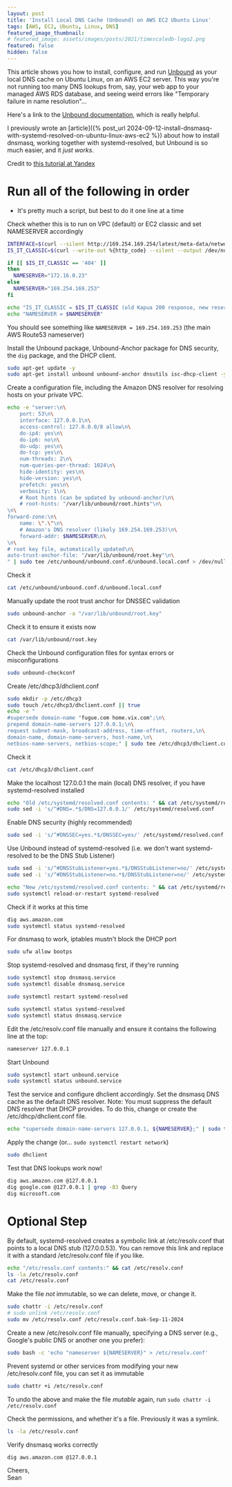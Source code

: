 ```yaml
---
layout: post
title: 'Install Local DNS Cache (Unbound) on AWS EC2 Ubuntu Linux'
tags: [AWS, EC2, Ubuntu, Linux, DNS]
featured_image_thumbnail:
# featured_image: assets/images/posts/2021/timescaledb-logo2.png
featured: false
hidden: false
---
```

This article shows you how to install, configure, and run [Unbound](https://unbound.docs.nlnetlabs.nl/en/latest/) as your local DNS cache on Ubuntu Linux, on an AWS EC2 server. This way you're not running too many DNS lookups from, say, your web app to your managed AWS RDS database, and seeing weird errors like "Temporary failure in name resolution"...

Here's a link to the [Unbound documentation](https://unbound.docs.nlnetlabs.nl/en/latest/), which is really helpful.

I previously wrote an [article]({% post_url 2024-09-12-install-dnsmasq-with-systemd-resolved-on-ubuntu-linux-aws-ec2 %}) about how to install dnsmasq, working together with systemd-resolved, but Unbound is so much easier, and it *just works*.

Credit to [this tutorial at Yandex](https://yandex.cloud/en/docs/tutorials/infrastructure-management/local-dns-cache)

# Run all of the following in order 
* It's pretty much a script, but best to do it one line at a time

Check whether this is to run on VPC (default) or EC2 classic and set NAMESERVER accordingly
```bash
INTERFACE=$(curl --silent http://169.254.169.254/latest/meta-data/network/interfaces/macs/ | head -n1)
IS_IT_CLASSIC=$(curl --write-out %{http_code} --silent --output /dev/null http://169.254.169.254/latest/meta-data/network/interfaces/macs/${INTERFACE}/vpc-id)

if [[ $IS_IT_CLASSIC == '404' ]]
then
  NAMESERVER="172.16.0.23"
else
  NAMESERVER="169.254.169.253"
fi

echo "IS_IT_CLASSIC = $IS_IT_CLASSIC (old Kapua 200 response, new reserved instance, 401)"
echo "NAMESERVER = $NAMESERVER"
```

You should see something like `NAMESERVER = 169.254.169.253` (the main AWS Route53 nameserver)

Install the Unbound package, Unbound-Anchor package for DNS security, the `dig` package, and the DHCP client.
```bash
sudo apt-get update -y
sudo apt-get install unbound unbound-anchor dnsutils isc-dhcp-client -y
```

Create a configuration file, including the Amazon DNS resolver for resolving hosts on your private VPC.
```bash
echo -e "server:\n\
    port: 53\n\
    interface: 127.0.0.1\n\
    access-control: 127.0.0.0/8 allow\n\
    do-ip4: yes\n\
    do-ip6: no\n\
    do-udp: yes\n\
    do-tcp: yes\n\
    num-threads: 2\n\
    num-queries-per-thread: 1024\n\
    hide-identity: yes\n\
    hide-version: yes\n\
    prefetch: yes\n\
    verbosity: 1\n\
    # Root hints (can be updated by unbound-anchor)\n\
    # root-hints: "/var/lib/unbound/root.hints"\n\
\n\
forward-zone:\n\
    name: \".\"\n\
    # Amazon's DNS resolver (likely 169.254.169.253)\n\
    forward-addr: $NAMESERVER\n\
\n\
# root key file, automatically updated\n\
auto-trust-anchor-file: "/var/lib/unbound/root.key"\n\
" | sudo tee /etc/unbound/unbound.conf.d/unbound.local.conf > /dev/null
```

Check it
```bash
cat /etc/unbound/unbound.conf.d/unbound.local.conf
```

Manually update the root trust anchor for DNSSEC validation
```bash
sudo unbound-anchor -a "/var/lib/unbound/root.key"
```

Check it to ensure it exists now
```bash
cat /var/lib/unbound/root.key
```

Check the Unbound configuration files for syntax errors or misconfigurations
```bash
sudo unbound-checkconf
```

Create /etc/dhcp3/dhclient.conf
```bash
sudo mkdir -p /etc/dhcp3
sudo touch /etc/dhcp3/dhclient.conf || true
echo -e "
#supersede domain-name "fugue.com home.vix.com";\n\
prepend domain-name-servers 127.0.0.1;\n\
request subnet-mask, broadcast-address, time-offset, routers,\n\
domain-name, domain-name-servers, host-name,\n\
netbios-name-servers, netbios-scope;" | sudo tee /etc/dhcp3/dhclient.conf > /dev/null
```

Check it
```bash
cat /etc/dhcp3/dhclient.conf
```

Make the localhost 127.0.0.1 the main (local) DNS resolver, if you have systemd-resolved installed
```bash
echo "Old /etc/systemd/resolved.conf contents: " && cat /etc/systemd/resolved.conf
sudo sed -i 's/^#DNS=.*$/DNS=127.0.0.1/' /etc/systemd/resolved.conf
```

Enable DNS security (highly recommended)
```bash
sudo sed -i 's/^#DNSSEC=yes.*$/DNSSEC=yes/' /etc/systemd/resolved.conf
```

Use Unbound instead of systemd-resolved (i.e. we don't want systemd-resolved to be the DNS Stub Listener)
```bash
sudo sed -i 's/^#DNSStubListener=yes.*$/DNSStubListener=no/' /etc/systemd/resolved.conf
sudo sed -i 's/^#DNSStubListener=no.*$/DNSStubListener=no/' /etc/systemd/resolved.conf

echo "New /etc/systemd/resolved.conf contents: " && cat /etc/systemd/resolved.conf
sudo systemctl reload-or-restart systemd-resolved
```

Check if it works at this time
```bash
dig aws.amazon.com
sudo systemctl status systemd-resolved
```

For dnsmasq to work, iptables mustn't block the DHCP port
```bash
sudo ufw allow bootps
```

Stop systemd-resolved and dnsmasq first, if they're running
```bash
sudo systemctl stop dnsmasq.service
sudo systemctl disable dnsmasq.service

sudo systemctl restart systemd-resolved

sudo systemctl status systemd-resolved
sudo systemctl status dnsmasq.service
```

Edit the /etc/resolv.conf file manually and ensure it contains the following line at the top:
```bash
nameserver 127.0.0.1
```

Start Unbound
```bash
sudo systemctl start unbound.service
sudo systemctl status unbound.service
```

Test the service and configure dhclient accordingly.
Set the dnsmasq DNS cache as the default DNS resolver.
Note: You must suppress the default DNS resolver that DHCP provides.
To do this, change or create the /etc/dhcp/dhclient.conf file.
```bash
echo "supersede domain-name-servers 127.0.0.1, ${NAMESERVER};" | sudo tee /etc/dhcp/dhclient.conf > /dev/null 
```

Apply the change (or… `sudo systemctl restart network`)
```bash
sudo dhclient
```

Test that DNS lookups work now!
```bash
dig aws.amazon.com @127.0.0.1
dig google.com @127.0.0.1 | grep -B3 Query
dig microsoft.com
```

# Optional Step

By default, systemd-resolved creates a symbolic link at /etc/resolv.conf that points to a local DNS stub (127.0.0.53). You can remove this link and replace it with a standard /etc/resolv.conf file if you like.
```bash
echo "/etc/resolv.conf contents:" && cat /etc/resolv.conf
ls -la /etc/resolv.conf
cat /etc/resolv.conf
```

Make the file *not* immutable, so we can delete, move, or change it.
```bash
sudo chattr -i /etc/resolv.conf
# sudo unlink /etc/resolv.conf 
sudo mv /etc/resolv.conf /etc/resolv.conf.bak-Sep-11-2024
```

Create a new /etc/resolv.conf file manually, specifying a DNS server (e.g., Google's public DNS or another one you prefer):
```bash
sudo bash -c 'echo "nameserver ${NAMESERVER}" > /etc/resolv.conf'
```

Prevent systemd or other services from modifying your new /etc/resolv.conf file, you can set it as immutable
```bash
sudo chattr +i /etc/resolv.conf
```

To undo the above and make the file *mutable* again, run `sudo chattr -i /etc/resolv.conf`

Check the permissions, and whether it's a file. Previously it was a symlink.
```bash
ls -la /etc/resolv.conf
```

Verify dnsmasq works correctly
```bash
dig aws.amazon.com @127.0.0.1
```

Cheers, <br>
Sean
